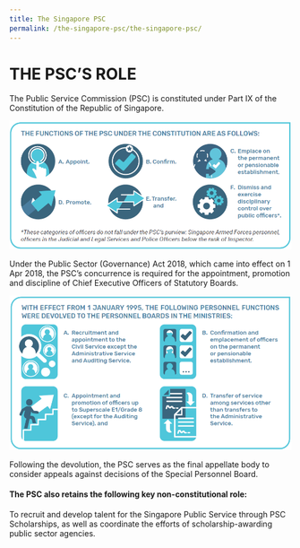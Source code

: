 ```yaml
---
title: The Singapore PSC
permalink: /the-singapore-psc/the-singapore-psc/
---
```

# **THE PSC’S ROLE**

The Public Service Commission (PSC) is constituted under Part IX of the Constitution of the Republic of Singapore.


![alt text - PSC Functions](/images/PSCFunctions.png)


Under the Public Sector (Governance) Act 2018, which came into effect on 1 Apr 2018, the PSC’s concurrence is required for the appointment, promotion and discipline of Chief Executive Officers of Statutory Boards.


![alt text - Devolution of PSC Functions](/images/Devolution.png)


Following the devolution, the PSC serves as the final appellate body to consider appeals against decisions of the Special Personnel Board. 


#### **The PSC also retains the following key non-constitutional role:**

To recruit and develop talent for the Singapore Public Service through PSC Scholarships, as well as coordinate the efforts of scholarship-awarding public sector agencies.
